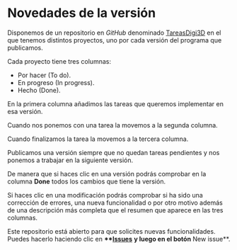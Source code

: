 # Novedades de la versión

Disponemos de un repositorio en _GitHub_ denominado [TareasDigi3D](https://github.com/digi21/TareasDigi3D/projects?query=) en el que tenemos distintos proyectos, uno por cada versión del programa que publicamos.

Cada proyecto tiene tres columnas:

* Por hacer (To do).
* En progreso (In progress).
* Hecho (Done).

En la primera columna añadimos las tareas que queremos implementar en esa versión.

Cuando nos ponemos con una tarea la movemos a la segunda columna.

Cuando finalizamos la tarea la movemos a la tercera columna.

Publicamos una versión siempre que no quedan tareas pendientes y nos ponemos a trabajar en la siguiente versión.

De manera que si haces clic en una versión podrás comprobar en la columna **Done** todos los cambios que tiene la versión.

Si haces clic en una modificación podrás comprobar si ha sido una corrección de errores, una nueva funcionalidad o por otro motivo además de una descripción más completa que el resumen que aparece en las tres columnas.

Este repositorio está abierto para que solicites nuevas funcionalidades. Puedes hacerlo haciendo clic en **\*\***[**Issues**](https://github.com/digi21/TareasDigi3D/issues) **y luego en el botón** New issue\*\*.
